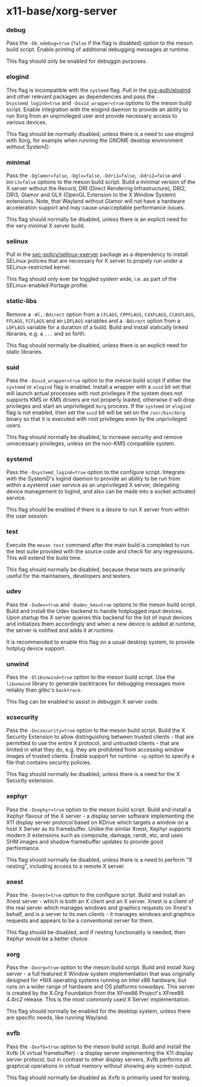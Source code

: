 # x11-base/xorg-server

### debug
Pass the `-Db_ndebug=true` (`false` if the flag is disabled) option to the meson build script. Enable printing of additional debugging messages at runtime.

This flag should only be enabled for debuggin purposes.

### elogind
This flag is incompatible with the `systemd` flag. Pull in the [sys-auth/elogind](../sys-auth/elogind.md) and other relevant packages as dependencies and pass the `-Dsystemd_logind=true` and `-Dsuid_wrapper=true` options to the meson build script. Enable integration with the elogind daemon to provide an ability to run Xorg from an unprivileged user and provide necessary access to various devices.

This flag should be normally disabled, unless there is a need to use elogind with Xorg, for example when running the GNOME desktop environment without SystemD.

### minimal
Pass the `-Dglamor=false`, `-Dglx=false`, `-Ddri1=false`, `-Ddri2=false` and `-Ddri3=false` options to the meson build script. Build a minimal version of the X server without the Record, DRI (Direct Rendering Infrastructure), DRI2, DRI3, Glamor and GLX (OpenGL Extension to the X Window System) extensions. Note, that Wayland without Glamor will not have a hardware acceleration support and may cause unacceptable performance issues.

This flag should normally be disabled, unless there is an explicit need for the very minimal X server build.

### selinux
Pull in the [sec-policy/selinux-xserver](../sec-policy/selinux-xserver.md) package as a dependency to install SELinux policies that are necessary for X server to propely run under a SELinux-restricted kernel.

This flag should only ever be toggled system wide, i.e. as part of the SELinux-enabled Portage profile.

### static-libs
Remove a `-Wl,-Bdirect` option from a `CFLAGS`, `CPPFLAGS`, `CXXFLAGS`, `CCASFLAGS`, `FFLAGS`, `FCFLAGS` and an `LDFLAGS` variables and a `-Bdirect` option from a `LDFLAGS` variable for a duration of a build. Build and install statically linked libraries, e.g. a `...` and so forth.

This flag should normally be disabled, unless there is an explicit need for static libraries.

### suid
Pass the `-Dsuid_wrapper=true` option to the meson build script if either the `systemd` or `elogind` flag is enabled. Install a wrapper with a `suid` bit set that will launch actual processes with root privileges if the system does not supports KMS or KMS drivers are not properly loaded, otherwise it will drop privileges and start an unprivileged `Xorg` process. If the `systemd` or `elogind` flag is not enabled, then set the `suid` bit will be set on the `/usr/bin/Xorg` binary so that it is executed with root privileges even by the unprivileged users.

This flag should normally be disabled, to increase security and remove unnecessary privileges, unless on the non-KMS compatible system.

### systemd
Pass the `-Dsystemd_logind=true` option to the configure script. Integrate with the SystemD's logind daemon to provide an ability to be run from within a systemd user service as an unprivileged X server, delegating device management to logind, and also can be made into a socket activated service.

This flag should be enabled if there is a desire to run X server from within the user session.

### test
Execute the `meson test` command after the main build is completed to run the test suite provided with the source code and check for any regressions. This will extend the build time.

This flag should normally be disabled, because these tests are primarily useful for the maintainers, developers and testers.

### udev
Pass the `-Dudev=true` and  `-Dudev_kms=true` options to the meson build script. Build and install the Udev backend to handle hotplugged input devices. Upon startup the X server queries this backend for the list of input devices and initializes them accordingly and when a new device is added at runtime, the server is notified and adds it at runtime.

It is recommended to enable this flag on a usual desktop system, to provide hotplug device support.

### unwind
Pass the `-Dlibunwind=true` option to the meson build script. Use the `libunwind` library to generate backtraces for debugging messages more reliably than glibc's `backtrace`.

This flag can be enabled to assist in debuggin X server code.

### xcsecurity
Pass the `-Dxcsecurity=true` option to the meson build script. Build the X Security Extension to allow distinguishing between trusted clients - that are permitted to use the entire X protocol, and untrusted clients - that are limited in what they do, e.g. they are prohibited from accessing window images of trusted clients. Enable support for runtime `-sp` option to specify a file that contains security policies.

This flag should normally be disabled, unless there is a need for the X Security extension.

### xephyr
Pass the `-Dxephyr=true` option to the meson build script. Build and install a Xephyr flavour of the X server - a display server software implementing the X11 display server protocol based on KDrive which targets a window on a host X Server as its framebuffer. Unlike the similar Xnest, Xephyr supports modern X extensions such as composite, damage, randr, etc, and uses SHM images and shadow framebuffer updates to provide good performance.

This flag should normally be disabled, unless there is a need to perform "X nesting", including access to a remote X server.

### xnest
Pass the `-Dxnest=true` option to the configure script. Build and install an Xnest server - which is both an X client and an X server. Xnest is a client of the real server which manages windows and graphics requests on Xnest's behalf, and is a server to its own clients - it manages windows and graphics requests and appears to be a conventional server for them.

This flag should be disabled, and if nesting functionality is needed, then Xephyr would be a better choice.

### xorg
Pass the `-Dxorg=true` option to the meson build script. Build and install Xorg server - a full featured X Window system implementation that was originally designed for *NIX operating systems running on Intel x86 hardware, but runs on a wider range of hardware and OS platforms nowadays. This server is created by the X.Org Foundation from the XFree86 Project's XFree86 4.4rc2 release. This is the most commonly used X Server implementation.

This flag should normally be enabled for the desktop system, unless there are specific needs, like running Wayland.

### xvfb
Pass the `-Dxvfb=true` option to the meson build script. Build and install the Xvfb (X virtual framebuffer) - a display server implementing the X11 display server protocol, but in contrast to other display servers, Xvfb performs all graphical operations in virtual memory without showing any screen output.

This flag should normally be disabled as Xvfb is primarily used for testing.
